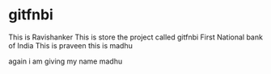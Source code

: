 # gitfnbi
This is Ravishanker
This is store the project called gitfnbi First National bank of India 
This is praveen
this is madhu

again i am giving my name madhu
